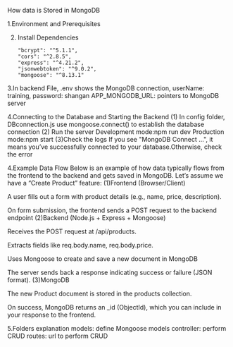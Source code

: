 How data is Stored in MongoDB

1.Environment and Prerequisites

2.  Install Dependencies

        "bcrypt": "^5.1.1",
        "cors": "^2.8.5",
        "express": "^4.21.2",
        "jsonwebtoken": "^9.0.2",
        "mongoose": "^8.13.1"

3.In backend File, .env shows the MongoDB connection, userName: training, password: shangan
APP_MONGODB_URL: pointers to MongoDB server

4.Connecting to the Database and Starting the Backend
(1) In config folder, DBconnection.js use mongoose.connect() to establish the database connection
(2) Run the server
Development mode:npm run dev
Production mode:npm start
(3)Check the logs
If you see "MongoDB Connect ...", it means you’ve successfully connected to your database.Otherwise, check the error

4.Example Data Flow
Below is an example of how data typically flows from the frontend to the backend and gets saved in MongoDB. Let’s assume we have a “Create Product” feature:
(1)Frontend (Browser/Client)

A user fills out a form with product details (e.g., name, price, description).

On form submission, the frontend sends a POST request to the backend endpoint
(2)Backend (Node.js + Express + Mongoose)

Receives the POST request at /api/products.

Extracts fields like req.body.name, req.body.price.

Uses Mongoose to create and save a new document in MongoDB

The server sends back a response indicating success or failure (JSON format).
(3)MongoDB

The new Product document is stored in the products collection.

On success, MongoDB returns an \_id (ObjectId), which you can include in your response to the frontend.

5.Folders explanation
models: define Mongoose models
controller: perform CRUD
routes: url to perform CRUD
